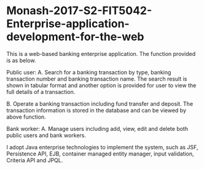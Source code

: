 # Monash-2017-S2-FIT5042-Enterprise-application-development-for-the-web
This is a web-based banking enterprise application. The function provided is as below.

Public user: 
A. Search for a banking transaction by type, banking transaction number and banking
transaction name. The search result is shown in tabular format and another option is
provided for user to view the full details of a transaction.

B. Operate a banking transaction including fund transfer and deposit. The transaction
information is stored in the database and can be viewed by above function.

Bank worker: 
A. Manage users including add, view, edit and delete both public users and bank
workers.

I adopt Java enterprise technologies to implement the system, such as JSF, Persistence
API, EJB, container managed entity manager, input validation, Criteria API and JPQL.
